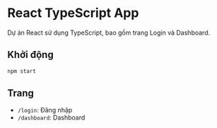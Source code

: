 # React TypeScript App

Dự án React sử dụng TypeScript, bao gồm trang Login và Dashboard.

## Khởi động

```bash
npm start
```

## Trang
- `/login`: Đăng nhập
- `/dashboard`: Dashboard

